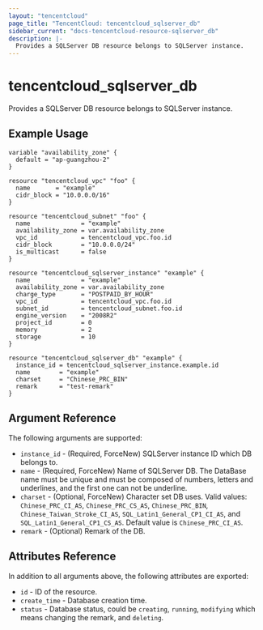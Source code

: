 ```yaml
---
layout: "tencentcloud"
page_title: "TencentCloud: tencentcloud_sqlserver_db"
sidebar_current: "docs-tencentcloud-resource-sqlserver_db"
description: |-
  Provides a SQLServer DB resource belongs to SQLServer instance.
---
```


# tencentcloud_sqlserver_db

Provides a SQLServer DB resource belongs to SQLServer instance.

## Example Usage

```hcl
variable "availability_zone" {
  default = "ap-guangzhou-2"
}

resource "tencentcloud_vpc" "foo" {
  name       = "example"
  cidr_block = "10.0.0.0/16"
}

resource "tencentcloud_subnet" "foo" {
  name              = "example"
  availability_zone = var.availability_zone
  vpc_id            = tencentcloud_vpc.foo.id
  cidr_block        = "10.0.0.0/24"
  is_multicast      = false
}

resource "tencentcloud_sqlserver_instance" "example" {
  name              = "example"
  availability_zone = var.availability_zone
  charge_type       = "POSTPAID_BY_HOUR"
  vpc_id            = tencentcloud_vpc.foo.id
  subnet_id         = tencentcloud_subnet.foo.id
  engine_version    = "2008R2"
  project_id        = 0
  memory            = 2
  storage           = 10
}

resource "tencentcloud_sqlserver_db" "example" {
  instance_id = tencentcloud_sqlserver_instance.example.id
  name        = "example"
  charset     = "Chinese_PRC_BIN"
  remark      = "test-remark"
}
```

## Argument Reference

The following arguments are supported:

* `instance_id` - (Required, ForceNew) SQLServer instance ID which DB belongs to.
* `name` - (Required, ForceNew) Name of SQLServer DB. The DataBase name must be unique and must be composed of numbers, letters and underlines, and the first one can not be underline.
* `charset` - (Optional, ForceNew) Character set DB uses. Valid values: `Chinese_PRC_CI_AS`, `Chinese_PRC_CS_AS`, `Chinese_PRC_BIN`, `Chinese_Taiwan_Stroke_CI_AS`, `SQL_Latin1_General_CP1_CI_AS`, and `SQL_Latin1_General_CP1_CS_AS`. Default value is `Chinese_PRC_CI_AS`.
* `remark` - (Optional) Remark of the DB.

## Attributes Reference

In addition to all arguments above, the following attributes are exported:

* `id` - ID of the resource.
* `create_time` - Database creation time.
* `status` - Database status, could be `creating`, `running`, `modifying` which means changing the remark, and `deleting`.


